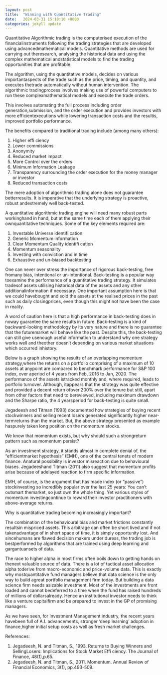 ```yaml
---
layout: post
title:  "Winning with Quantitative Trading"
date:   2024-03-31 15:18:10 +0000
categories: jekyll update
---
```

Quantitative Algorithmic trading is the computerised execution of the financialinstruments following the trading strategies that are developed using advancedmathematical models. Quantitative methods are used for carrying out theresearch, analysing the historical data and using the complex mathematical andstatistical models to find the trading opportunities that are profitable.

The algorithm, using the quantitative models, decides on various importantaspects of the trade such as the price, timing, and quantity, and executes thetrade automatically without human intervention. The algorithmic tradingprocess involves making use of powerful computers to run these complexmathematical models and execute the trade orders.

This involves automating the full process including order generation,submission, and the order execution and provides investors with more efficientexecutions while lowering transaction costs and the resultis, improved portfolio performance.

The benefits compared to traditional trading include (among many others):
  1. Higher effi ciency
  2. Lower commissions
  3. Anonymity
  4. Reduced market impact
  5. More Control over the orders
  6. Minimum Information Leakage
  7. Transparency surrounding the order execution for the money manager or investor
  8. Reduced transaction costs

The mere adoption of algorithmic trading alone does not guarantee betterresults. It is imperative that the underlying strategy is proactive, robust andextremely well back-tested.

A quantitative algorithmic trading engine will need many robust parts workinghand in hand, but at the same time each of them applying their ownquantitative techniques. Some of the key elements required are:
  1. Investable Universe identifi cation
  2. Generic Momentum information
  3. Clear Momentum Quality identifi cation
  4. Momentum seasonality
  5. Investing with conviction and in time
  6. Exhaustive and un-biased backtesting

One can never over stress the importance of rigorous back-testing, free fromany bias, intentional or un-intentional. Back-testing is a popular way toexamine the performance of a quantitative trading strategy. It simulates tradesof assets utilising historical data of the assets and any other additionalinformation if necessary. One important assumption here is that we could havebought and sold the assets at the realised prices in the past such as daily closingprices, even though this might not have been the case in reality.

A word of caution here is that a high performance in back-testing does in noway guarantee the same results in future. Back-testing is a kind of backward-looking methodology by its very nature and there is no guarantee that the futuremarket will behave like the past. Despite this, the back-testing can still give usenough useful information to understand why one strategy works well and theother doesn’t depending on various market situations which occurred inhistory.

Below is a graph showing the results of an overlapping momentum strategy,where the returns on a portfolio comprising of a maximum of 10 assets at anypoint are compared to benchmark performance for S&P 100 index, over aperiod of 4 years from Feb, 2016 to Jan, 2020. The performance of the assets istracked monthly and, where required, leads to portfolio turnover. Although, itappears that the strategy was quite effective and provided a decent return ofover 200% over the tenure but still, apart from other factors that need to bereviewed, including maximum drawdown and the Sharpe ratio, the 4 yearsperiod for back-testing is quite small.

Jegadeesh and Titman (1993) documented how strategies of buying recent stockwinners and selling recent losers generated significantly higher near-termreturns than the market. But, the above strategy presented as example haspurely taken long position on the momentum stocks.

We know that momentum exists, but why should such a strongreturn pattern such as momentum persist?

As an investment strategy, it stands almost in complete denial of, the “efficientmarket hypothesis” (EMH), one of the central tenets of modern finance. Anatural possibility is investor misreaction due to behavioural biases. Jegadeeshand Titman (2011) also suggest that momentum profits arise because of adelayed reaction to firm specific information.

EMH, of course, is the argument that has made index (or “passive”) stockinvesting so incredibly popular over the last 25 years: You can’t outsmart themarket, so just own the whole thing. Yet various styles of momentum investingcontinue to reward their investor practitioners with above-average returns.

Why is quantitative trading becoming increasingly important?

The combination of the behavioural bias and market frictions constantly resultsin mispriced assets. This arbitrage can often be short lived and if not takenadvantage of in short space of time, it is simply opportunity lost. And sincehumans are flawed decision makers under duress, the trading job is bestperformed by algorithms that are trained using deep learning and gargantuansets of data.

The race to higher alpha in most firms often boils down to getting hands on thenext valuable source of data. There is a lot of tactical asset allocation alpha toderive from macro-economic and price-volume data. This is exactly why mostquantitative fund managers believe that data science is the only way to build agreat portfolio management firm today. But building a data science firm needs asizable investment. Most of the investments are front loaded and cannot bedeferred to a time when the fund has raised hundreds of millions of dollarsalready. Hence an institutional investor needs to think like a venture capitalfirm and be prepared to invest in the GP of promising managers.

As we have seen, for Investment Management industry, the recent years havebeen full of A.I. advancements, stronger ‘deep learning’ adoption in finance,higher initial setup costs as well as fresh market challenges.


References:
1. Jegadeesh, N. and Titman, S., 1993. Returns to Buying Winners and SellingLosers: Implications for Stock Market Effi ciency. The Journal of Finance, 48(1),p.65.
2. Jegadeesh, N. and Titman, S., 2011. Momentum. Annual Review of Financial Economics, 3(1), pp.493-509.

